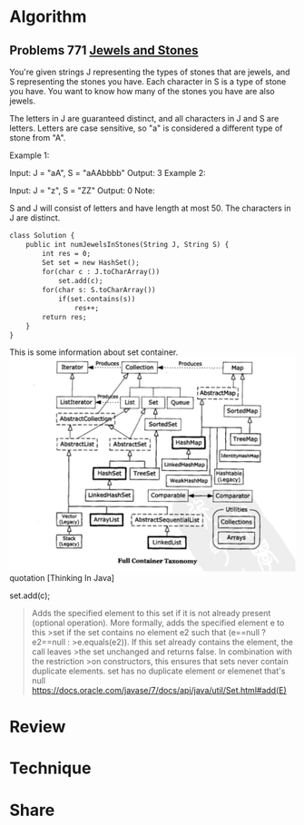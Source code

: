 # Algorithm

## Problems 771 [Jewels and Stones](https://leetcode.com/problems/jewels-and-stones/)

You're given strings J representing the types of stones that are jewels, and S representing the stones you have.  Each character in S is a type of stone you have.  You want to know how many of the stones you have are also jewels.

The letters in J are guaranteed distinct, and all characters in J and S are letters. Letters are case sensitive, so "a" is considered a different type of stone from "A".

Example 1:

Input: J = "aA", S = "aAAbbbb"
Output: 3
Example 2:

Input: J = "z", S = "ZZ"
Output: 0
Note:

S and J will consist of letters and have length at most 50.
The characters in J are distinct.

```
class Solution {
    public int numJewelsInStones(String J, String S) {
        int res = 0;
        Set set = new HashSet();
        for(char c : J.toCharArray())
            set.add(c);
        for(char s: S.toCharArray())
            if(set.contains(s))
                res++;
        return res;
    }
}
```
This is some information about set container.
![alt text](https://github.com/MarsForever/MarsForever_ARTS/blob/master/image/screenshot_java_set_20180707.png)
quotation [Thinking In Java]

set.add(c);

>Adds the specified element to this set if it is not already present 
>(optional operation). More formally, adds the specified element e to this >set if the set contains no element e2 such that (e==null ? e2==null : >e.equals(e2)). If this set already contains the element, the call leaves >the set unchanged and returns false. In combination with the restriction >on constructors, this ensures that sets never contain duplicate elements.
set has no duplicate element or elemenet that's null
https://docs.oracle.com/javase/7/docs/api/java/util/Set.html#add(E)

# Review

# Technique

# Share